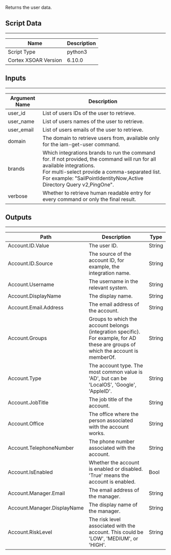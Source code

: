 Returns the user data.

## Script Data

---

| **Name** | **Description** |
| --- | --- |
| Script Type | python3 |
| Cortex XSOAR Version | 6.10.0 |

## Inputs

---

| **Argument Name** | **Description** |
| --- | --- |
| user_id | List of users IDs of the user to retrieve. |
| user_name | List of users names of the user to retrieve. |
| user_email | List of users emails of the user to retrieve. |
| domain | The domain to retrieve users from, available only for the iam-get-user command. |
| brands | Which integrations brands to run the command for. If not provided, the command will run for all available integrations.<br/>For multi-select provide a comma-separated list. For example: "SailPointIdentityNow,Active Directory Query v2,PingOne". |
| verbose | Whether to retrieve human readable entry for every command or only the final result. |

## Outputs

---

| **Path** | **Description** | **Type** |
| --- | --- | --- |
| Account.ID.Value | The user ID. | String |
| Account.ID.Source | The source of the account ID, for example, the integration name. | String |
| Account.Username | The username in the relevant system. | String |
| Account.DisplayName | The display name. | String |
| Account.Email.Address | The email address of the account. | String |
| Account.Groups | Groups to which the account belongs \(integration specific\). For example, for AD these are groups of which the account is memberOf. | String |
| Account.Type | The account type. The most common value is 'AD', but can be 'LocalOS', 'Google', 'AppleID'. | String |
| Account.JobTitle | The job title of the account. | String |
| Account.Office | The office where the person associated with the account works. | String |
| Account.TelephoneNumber | The phone number associated with the account. | String |
| Account.IsEnabled | Whether the account is enabled or disabled. 'True' means the account is enabled. | Bool |
| Account.Manager.Email | The email address of the manager. | String |
| Account.Manager.DisplayName | The display name of the manager. | String |
| Account.RiskLevel | The risk level associated with the account. This could be 'LOW', 'MEDIUM', or 'HIGH'. | String |
